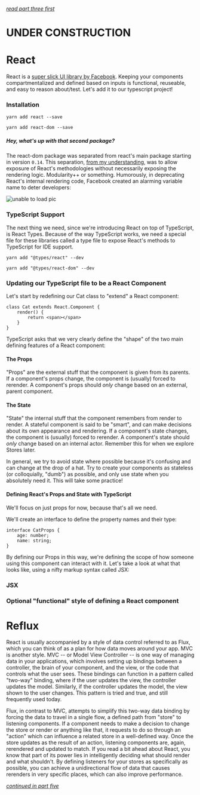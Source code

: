 *[read part three first](https://github.com/Hypaethral/javascript-projects/blob/master/environment-setup/03-typescript.md)*

# UNDER CONSTRUCTION

# React

React is a [super slick UI library by Facebook](https://facebook.github.io/react/). Keeping your components compartmentalized and defined based on inputs is functional, reuseable, and easy to reason about/test.  Let's add it to our typescript project!

### Installation

`yarn add react --save`

`yarn add react-dom --save`

##### Hey, what's up with that second package?

The react-dom package was separated from react's main package starting in version `0.14`.  This separation, [from my understanding](https://facebook.github.io/react/blog/2015/09/10/react-v0.14-rc1.html), was to allow exposure of React's methodologies without necessarily exposing the rendering logic.  Modularity++ or something. Humorously, in deprecating React's internal rendering code, Facebook created an alarming variable name to deter developers:

![unable to load pic](https://github.com/Hypaethral/javascript-projects/blob/master/environment-setup/images/secret_internals.png "oh jeez, I guess these guys don't f*** around")

### TypeScript Support

The next thing we need, since we're introducing React on top of TypeScript, is React Types.  Because of the way TypeScript works, we need a special file for these libraries called a type file to expose React's methods to TypeScript for IDE support.

`yarn add "@types/react" --dev`

`yarn add "@types/react-dom" --dev`

### Updating our TypeScript file to be a React Component

Let's start by redefining our Cat class to "extend" a React component:

```
class Cat extends React.Component {
    render() {
        return <span></span>
    }
}
```

TypeScript asks that we very clearly define the "shape" of the two main defining features of a React component:

#### The Props

"Props" are the external stuff that the component is given from its parents.  If a component's props change, the component is (usually) forced to rerender.  A component's props should *only* change based on an external, parent component.

#### The State

"State" the internal stuff that the component remembers from render to render. A stateful component is said to be "smart", and can make decisions about its own appearance and rendering.  If a component's state changes, the component is (usually) forced to rerender.  A component's state should *only* change based on an internal actor. Remember this for when we explore Stores later.

In general, we try to avoid state where possible because it's confusing and can change at the drop of a hat.  Try to create your components as stateless (or colloquially, "dumb") as possible, and only use state when you absolutely need it.  This will take some practice!


#### Defining React's Props and State with TypeScript

We'll focus on just props for now, because that's all we need.

We'll create an interface to define the property names and their type:

```
interface CatProps {
    age: number;
    name: string;
}
```

By defining our Props in this way, we're defining the scope of how someone using this component can interact with it.  Let's take a look at what that looks like, using a nifty markup syntax called JSX:

### JSX

### Optional "functional" style of defining a React component


# Reflux
React is usually accompanied by a style of data control referred to as Flux, which you can think of as a plan for how data moves around your app.  MVC is another style.  MVC -- or Model View Controller -- is one way of managing data in your applications, which involves setting up bindings between a controller, the brain of your component, and the view, or the code that controls what the user sees.  These bindings can function in a pattern called "two-way" binding, where if the user updates the view, the controller updates the model.  Similarly, if the controller updates the model, the view shown to the user changes.  This pattern is tried and true, and still frequently used today.

Flux, in contrast to MVC, attempts to simplify this two-way data binding by forcing the data to travel in a single flow, a defined path from "store" to listening components.  If a component needs to make a decision to change the store or render or anything like that, it requests to do so through an "action" which can influence a related store in a well-defined way.  Once the store updates as the result of an action, listening components are, again, rerendered and updated to match.  If you read a bit ahead about React, you know that part of its power lies in intelligently deciding what should render and what shouldn't.  By defining listeners for your stores as specifically as possible, you can achieve a unidirectional flow of data that causes rerenders in very specific places, which can also improve performance.  

*[continued in part five](https://github.com/Hypaethral/javascript-projects/blob/master/environment-setup/05-additional-stuff.md)*

